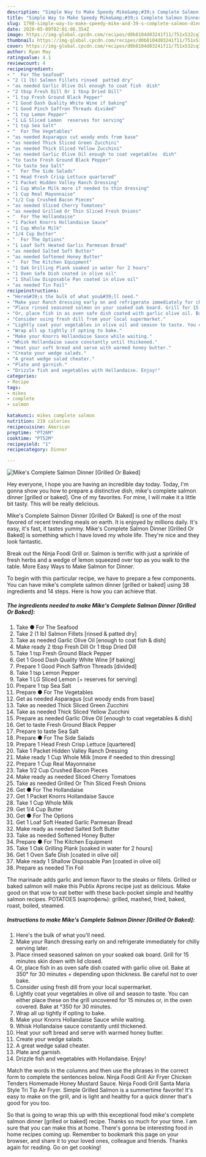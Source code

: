 ```yaml
---
description: "Simple Way to Make Speedy Mike&amp;#39;s Complete Salmon Dinner [Grilled Or Baked]"
title: "Simple Way to Make Speedy Mike&amp;#39;s Complete Salmon Dinner [Grilled Or Baked]"
slug: 1798-simple-way-to-make-speedy-mike-and-39-s-complete-salmon-dinner-grilled-or-baked
date: 2020-05-09T02:01:06.354Z
image: https://img-global.cpcdn.com/recipes/d0b8104d03241f11/751x532cq70/mikes-complete-salmon-dinner-grilled-or-baked-recipe-main-photo.jpg
thumbnail: https://img-global.cpcdn.com/recipes/d0b8104d03241f11/751x532cq70/mikes-complete-salmon-dinner-grilled-or-baked-recipe-main-photo.jpg
cover: https://img-global.cpcdn.com/recipes/d0b8104d03241f11/751x532cq70/mikes-complete-salmon-dinner-grilled-or-baked-recipe-main-photo.jpg
author: Ryan May
ratingvalue: 4.1
reviewcount: 4
recipeingredient:
- "  For The Seafood"
- "2 (1 lb) Salmon Fillets rinsed  patted dry"
- "as needed Garlic Olive Oil enough to coat fish  dish"
- "2 tbsp Fresh Dill Or 1 tbsp Dried Dill"
- "1 tsp Fresh Ground Black Pepper"
- "1 Good Dash Quality White Wine if baking"
- "1 Good Pinch Saffron Threads divided"
- "1 tsp Lemon Pepper"
- "1 LG Sliced Lemon  reserves for serving"
- "1 tsp Sea Salt"
- "  For The Vegetables"
- "as needed Asparagus cut woody ends from base"
- "as needed Thick Sliced Green Zucchini"
- "as needed Thick Sliced Yellow Zucchini"
- "as needed Garlic Olive Oil enough to coat vegetables  dish"
- "to taste Fresh Ground Black Pepper"
- "to taste Sea Salt"
- "  For The Side Salads"
- "1 Head Fresh Crisp Lettuce quartered"
- "1 Packet Hidden Valley Ranch Dressing"
- "1 Cup Whole Milk more if needed to thin dressing"
- "1 Cup Real Mayonnaise"
- "1/2 Cup Crushed Bacon Pieces"
- "as needed Sliced Cherry Tomatoes"
- "as needed Grilled Or Thin Sliced Fresh Onions"
- "  For The Hollandaise"
- "1 Packet Knorrs Hollandaise Sauce"
- "1 Cup Whole Milk"
- "1/4 Cup Butter"
- "  For The Options"
- "1 Loaf Soft Heated Garlic Parmesan Bread"
- "as needed Salted Soft Butter"
- "as needed Softened Honey Butter"
- "  For The Kitchen Equipment"
- "1 Oak Grilling Plank soaked in water for 2 hours"
- "1 Oven Safe Dish coated in olive oil"
- "1 Shallow Disposable Pan coated in olive oil"
- "as needed Tin Foil"
recipeinstructions:
- "Here&#39;s the bulk of what you&#39;ll need."
- "Make your Ranch dressing early on and refrigerate immediately for chilly serving later."
- "Place rinsed seasoned salmon on your soaked oak board. Grill for 15 minutes skin down with lid closed."
- "Or, place fish in as oven safe dish coated with garlic olive oil. Bake at 350° for 30 minutes + depending upon thickness. Be careful not to over bake."
- "Consider using fresh dill from your local supermarket."
- "Lightly coat your vegetables in olive oil and season to taste. You can either place these on the grill uncovered for 15 minutes or, in the oven covered. Bake at °350 for 30 minutes."
- "Wrap all up tightly if opting to bake."
- "Make your Knorrs Hollandaise Sauce while waiting."
- "Whisk Hollandaise sauce constantly until thickened."
- "Heat your soft bread and serve with warmed honey butter."
- "Create your wedge salads."
- "A great wedge salad cheater."
- "Plate and garnish."
- "Drizzle fish and vegetables with Hollandaise. Enjoy!"
categories:
- Recipe
tags:
- mikes
- complete
- salmon

katakunci: mikes complete salmon 
nutrition: 219 calories
recipecuisine: American
preptime: "PT26M"
cooktime: "PT52M"
recipeyield: "1"
recipecategory: Dinner

---
```



![Mike&#39;s Complete Salmon Dinner [Grilled Or Baked]](https://img-global.cpcdn.com/recipes/d0b8104d03241f11/751x532cq70/mikes-complete-salmon-dinner-grilled-or-baked-recipe-main-photo.jpg)

Hey everyone, I hope you are having an incredible day today. Today, I'm gonna show you how to prepare a distinctive dish, mike&#39;s complete salmon dinner [grilled or baked]. One of my favorites. For mine, I will make it a little bit tasty. This will be really delicious.

Mike&#39;s Complete Salmon Dinner [Grilled Or Baked] is one of the most favored of recent trending meals on earth. It is enjoyed by millions daily. It's easy, it's fast, it tastes yummy. Mike&#39;s Complete Salmon Dinner [Grilled Or Baked] is something which I have loved my whole life. They're nice and they look fantastic.

Break out the Ninja Foodi Grill or. Salmon is terrific with just a sprinkle of fresh herbs and a wedge of lemon squeezed over top as you walk to the table. More Easy Ways to Make Salmon for Dinner.


To begin with this particular recipe, we have to prepare a few components. You can have mike&#39;s complete salmon dinner [grilled or baked] using 38 ingredients and 14 steps. Here is how you can achieve that.

<!--inarticleads1-->

##### The ingredients needed to make Mike&#39;s Complete Salmon Dinner [Grilled Or Baked]:

1. Take  ● For The Seafood
1. Take 2 (1 lb) Salmon Fillets [rinsed &amp; patted dry]
1. Take as needed Garlic Olive Oil [enough to coat fish &amp; dish]
1. Make ready 2 tbsp Fresh Dill Or 1 tbsp Dried Dill
1. Take 1 tsp Fresh Ground Black Pepper
1. Get 1 Good Dash Quality White Wine [if baking]
1. Prepare 1 Good Pinch Saffron Threads [divided]
1. Take 1 tsp Lemon Pepper
1. Take 1 LG Sliced Lemon [+ reserves for serving]
1. Prepare 1 tsp Sea Salt
1. Prepare  ● For The Vegetables
1. Get as needed Asparagus [cut woody ends from base]
1. Take as needed Thick Sliced Green Zucchini
1. Take as needed Thick Sliced Yellow Zucchini
1. Prepare as needed Garlic Olive Oil [enough to coat vegetables &amp; dish]
1. Get to taste Fresh Ground Black Pepper
1. Prepare to taste Sea Salt
1. Prepare  ● For The Side Salads
1. Prepare 1 Head Fresh Crisp Lettuce [quartered]
1. Take 1 Packet Hidden Valley Ranch Dressing
1. Make ready 1 Cup Whole Milk [more if needed to thin dressing]
1. Prepare 1 Cup Real Mayonnaise
1. Take 1/2 Cup Crushed Bacon Pieces
1. Make ready as needed Sliced Cherry Tomatoes
1. Take as needed Grilled Or Thin Sliced Fresh Onions
1. Get  ● For The Hollandaise
1. Get 1 Packet Knorrs Hollandaise Sauce
1. Take 1 Cup Whole Milk
1. Get 1/4 Cup Butter
1. Get  ● For The Options
1. Get 1 Loaf Soft Heated Garlic Parmesan Bread
1. Make ready as needed Salted Soft Butter
1. Take as needed Softened Honey Butter
1. Prepare  ● For The Kitchen Equipment
1. Take 1 Oak Grilling Plank [soaked in water for 2 hours]
1. Get 1 Oven Safe Dish [coated in olive oil]
1. Make ready 1 Shallow Disposable Pan [coated in olive oil]
1. Prepare as needed Tin Foil


The marinade adds garlic and lemon flavor to the steaks or fillets. Grilled or baked salmon will make this Publix Aprons recipe just as delicious. Make good on that vow to eat better with these back-pocket simple and healthy salmon recipes. POTATOES (картофель): grilled, mashed, fried, baked, roast, boiled, steamed. 

<!--inarticleads2-->

##### Instructions to make Mike&#39;s Complete Salmon Dinner [Grilled Or Baked]:

1. Here&#39;s the bulk of what you&#39;ll need.
1. Make your Ranch dressing early on and refrigerate immediately for chilly serving later.
1. Place rinsed seasoned salmon on your soaked oak board. Grill for 15 minutes skin down with lid closed.
1. Or, place fish in as oven safe dish coated with garlic olive oil. Bake at 350° for 30 minutes + depending upon thickness. Be careful not to over bake.
1. Consider using fresh dill from your local supermarket.
1. Lightly coat your vegetables in olive oil and season to taste. You can either place these on the grill uncovered for 15 minutes or, in the oven covered. Bake at °350 for 30 minutes.
1. Wrap all up tightly if opting to bake.
1. Make your Knorrs Hollandaise Sauce while waiting.
1. Whisk Hollandaise sauce constantly until thickened.
1. Heat your soft bread and serve with warmed honey butter.
1. Create your wedge salads.
1. A great wedge salad cheater.
1. Plate and garnish.
1. Drizzle fish and vegetables with Hollandaise. Enjoy!


Match the words in the columns and then use the phrases in the correct form to complete the sentences below. Ninja Foodi Grill Air Fryer Chicken Tenders Homemade Honey Mustard Sauce. Ninja Foodi Grill Santa Maria Style Tri Tip Air Fryer. Simple Grilled Salmon is a summertime favorite! It&#39;s easy to make on the grill, and is light and healthy for a quick dinner that&#39;s good for you too. 

So that is going to wrap this up with this exceptional food mike&#39;s complete salmon dinner [grilled or baked] recipe. Thanks so much for your time. I am sure that you can make this at home. There's gonna be interesting food in home recipes coming up. Remember to bookmark this page on your browser, and share it to your loved ones, colleague and friends. Thanks again for reading. Go on get cooking!
